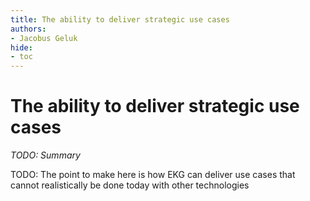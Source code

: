 ```yaml
---
title: The ability to deliver strategic use cases
authors:
- Jacobus Geluk
hide:
- toc
---
```


# The ability to deliver strategic use cases

<!--summary-start-->
_TODO: Summary_
<!--summary-end-->

TODO: The point to make here is how EKG can deliver use cases that cannot realistically be done today with other technologies

